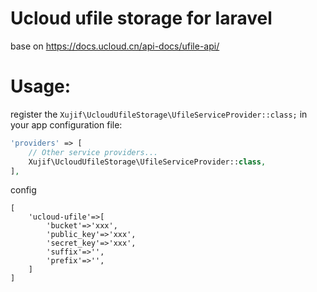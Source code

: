 # Ucloud ufile storage for laravel
base on https://docs.ucloud.cn/api-docs/ufile-api/ 

# Usage:
register the `Xujif\UcloudUfileStorage\UfileServiceProvider::class;` in your app configuration file:
```php
'providers' => [
    // Other service providers...
    Xujif\UcloudUfileStorage\UfileServiceProvider::class,
],
```
config
```
[
    'ucloud-ufile'=>[
        'bucket'=>'xxx',
        'public_key'=>'xxx',
        'secret_key'=>'xxx',
        'suffix'=>'',
        'prefix'=>'',
    ]
]
```
